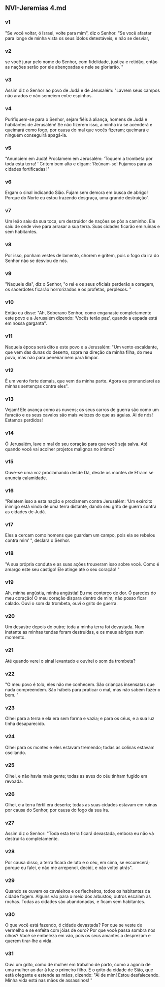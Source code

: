 ## NVI-Jeremias 4.md
### v1
 "Se você voltar, ó Israel, volte para mim", diz o Senhor. "Se você afastar para longe de minha vista os seus ídolos detestáveis, e não se desviar,
### v2
 se você jurar pelo nome do Senhor, com fidelidade, justiça e retidão, então as nações serão por ele abençoadas e nele se gloriarão. "
### v3
 Assim diz o Senhor ao povo de Judá e de Jerusalém: "Lavrem seus campos não arados e não semeiem entre espinhos.
### v4
 Purifiquem-se para o Senhor, sejam fiéis à aliança, homens de Judá e habitantes de Jerusalém! Se não fizerem isso, a minha ira se acenderá e queimará como fogo, por causa do mal que vocês fizeram; queimará e ninguém conseguirá apagá-la.
### v5
 "Anunciem em Judá! Proclamem em Jerusalém: ‘Toquem a trombeta por toda esta terra! ’ Gritem bem alto e digam: ‘Reúnam-se! Fujamos para as cidades fortificadas! ’
### v6
 Ergam o sinal indicando Sião. Fujam sem demora em busca de abrigo! Porque do Norte eu estou trazendo desgraça, uma grande destruição".
### v7
 Um leão saiu da sua toca, um destruidor de nações se pôs a caminho. Ele saiu de onde vive para arrasar a sua terra. Suas cidades ficarão em ruínas e sem habitantes.
### v8
 Por isso, ponham vestes de lamento, chorem e gritem, pois o fogo da ira do Senhor não se desviou de nós.
### v9
 "Naquele dia", diz o Senhor, "o rei e os seus oficiais perderão a coragem, os sacerdotes ficarão horrorizados e os profetas, perplexos. "
### v10
 Então eu disse: "Ah, Soberano Senhor, como enganaste completamente este povo e a Jerusalém dizendo: ‘Vocês terão paz’, quando a espada está em nossa garganta".
### v11
 Naquela época será dito a este povo e a Jerusalém: "Um vento escaldante, que vem das dunas do deserto, sopra na direção da minha filha, do meu povo, mas não para peneirar nem para limpar.
### v12
 É um vento forte demais, que vem da minha parte. Agora eu pronunciarei as minhas sentenças contra eles".
### v13
 Vejam! Ele avança como as nuvens; os seus carros de guerra são como um furacão e os seus cavalos são mais velozes do que as águias. Ai de nós! Estamos perdidos!
### v14
 Ó Jerusalém, lave o mal do seu coração para que você seja salva. Até quando você vai acolher projetos malignos no íntimo?
### v15
 Ouve-se uma voz proclamando desde Dã, desde os montes de Efraim se anuncia calamidade.
### v16
 "Relatem isso a esta nação e proclamem contra Jerusalém: ‘Um exército inimigo está vindo de uma terra distante, dando seu grito de guerra contra as cidades de Judá.
### v17
 Eles a cercam como homens que guardam um campo, pois ela se rebelou contra mim’ ", declara o Senhor.
### v18
 "A sua própria conduta e as suas ações trouxeram isso sobre você. Como é amargo este seu castigo! Ele atinge até o seu coração! "
### v19
 Ah, minha angústia, minha angústia! Eu me contorço de dor. Ó paredes do meu coração! O meu coração dispara dentro de mim; não posso ficar calado. Ouvi o som da trombeta, ouvi o grito de guerra.
### v20
 Um desastre depois do outro; toda a minha terra foi devastada. Num instante as minhas tendas foram destruídas, e os meus abrigos num momento.
### v21
 Até quando verei o sinal levantado e ouvirei o som da trombeta?
### v22
 "O meu povo é tolo, eles não me conhecem. São crianças insensatas que nada compreendem. São hábeis para praticar o mal, mas não sabem fazer o bem. "
### v23
 Olhei para a terra e ela era sem forma e vazia; e para os céus, e a sua luz tinha desaparecido.
### v24
 Olhei para os montes e eles estavam tremendo; todas as colinas estavam oscilando.
### v25
 Olhei, e não havia mais gente; todas as aves do céu tinham fugido em revoada.
### v26
 Olhei, e a terra fértil era deserto; todas as suas cidades estavam em ruínas por causa do Senhor, por causa do fogo da sua ira.
### v27
 Assim diz o Senhor: "Toda esta terra ficará devastada, embora eu não vá destruí-la completamente.
### v28
 Por causa disso, a terra ficará de luto e o céu, em cima, se escurecerá; porque eu falei, e não me arrependi, decidi, e não voltei atrás".
### v29
 Quando se ouvem os cavaleiros e os flecheiros, todos os habitantes da cidade fogem. Alguns vão para o meio dos arbustos; outros escalam as rochas. Todas as cidades são abandonadas, e ficam sem habitantes.
### v30
 O que você está fazendo, ó cidade devastada? Por que se veste de vermelho e se enfeita com jóias de ouro? Por que você passa sombra nos olhos? Você se embeleza em vão, pois os seus amantes a desprezam e querem tirar-lhe a vida.
### v31
 Ouvi um grito, como de mulher em trabalho de parto, como a agonia de uma mulher ao dar à luz o primeiro filho. É o grito da cidade de Sião, que está ofegante e estende as mãos, dizendo: "Ai de mim! Estou desfalecendo. Minha vida está nas mãos de assassinos! "
